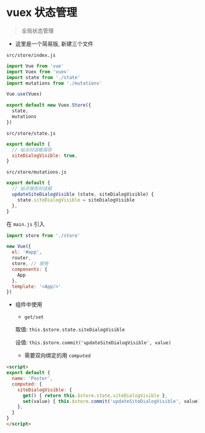 # vuex 状态管理

> 全局状态管理

- 这里是一个简易版, 新建三个文件

`src/store/index.js`

```js
import Vue from 'vue'
import Vuex from 'vuex'
import state from './state'
import mutations from './mutations'

Vue.use(Vuex)

export default new Vuex.Store({
  state,
  mutations
})
```

`src/store/state.js`

```js
export default {
  // 站点对话框保存
  siteDialogVisible: true,
}
```

`src/store/mutations.js`

```js
export default {
  // 站点保存对话框
  updateSiteDialogVisible (state, siteDialogVisible) {
    state.siteDialogVisible = siteDialogVisible
  },
}
```

在 `main.js` 引入

```js
import store from './store'

new Vue({
  el: '#app',
  router,
  store, // 使用
  components: {
    App
  },
  template: '<App/>'
})
```

- 组件中使用

  - `get/set`
  
  取值: `this.$store.state.siteDialogVisible`

  设值: `this.$store.commit('updateSiteDialogVisible', value)`

  - 需要双向绑定的用 `computed`

```html
<script>
export default {
  name: 'Poster',
  computed: {
    siteDialogVisible: {
      get() { return this.$store.state.siteDialogVisible },
      set(value) { this.$store.commit('updateSiteDialogVisible', value) }
    },
  }
}
</script>
```